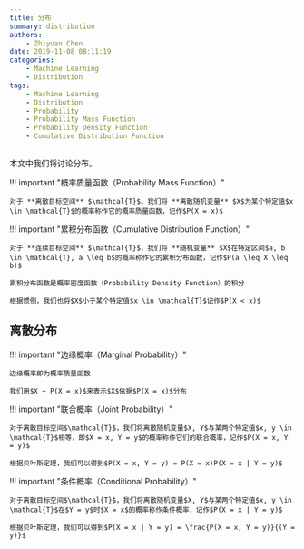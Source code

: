 ```yaml
---
title: 分布
summary: distribution
authors:
    - Zhiyuan Chen
date: 2019-11-08 08:11:19
categories: 
    - Machine Learning
    - Distribution
tags:
    - Machine Learning
    - Distribution
    - Probability
    - Probability Mass Function
    - Probability Density Function
    - Cumulative Distribution Function
---
```


本文中我们将讨论分布。

!!! important "概率质量函数（Probability Mass Function）"

    对于 **离散目标空间** $\mathcal{T}$，我们将 **离散随机变量** $X$为某个特定值$x \in \mathcal{T}$的概率称作它的概率质量函数，记作$P(X = x)$

!!! important "累积分布函数（Cumulative Distribution Function）"

    对于 **连续目标空间** $\mathcal{T}$，我们将 **随机变量** $X$在特定区间$a, b \in \mathcal{T}, a \leq b$的概率称作它的累积分布函数，记作$P(a \leq X \leq b)$
    
    累积分布函数是概率密度函数（Probability Density Function）的积分

    根据惯例，我们也将$X$小于某个特定值$x \in \mathcal{T}$记作$P(X < x)$

## 离散分布

!!! important "边缘概率（Marginal Probability）"

    边缘概率即为概率质量函数

    我们用$X ~ P(X = x)$来表示$X$依据$P(X = x)$分布

!!! important "联合概率（Joint Probability）"

    对于离散目标空间$\mathcal{T}$，我们将离散随机变量$X, Y$与某两个特定值$x, y \in \mathcal{T}$相等，即$X = x, Y = y$的概率称作它们的联合概率，记作$P(X = x, Y = y)$

    根据贝叶斯定理，我们可以得到$P(X = x, Y = y) = P(X = x)P(X = x | Y = y)$

!!! important "条件概率（Conditional Probability）"

    对于离散目标空间$\mathcal{T}$，我们将离散随机变量$X, Y$与某两个特定值$x, y \in \mathcal{T}$在$Y = y$时$X = x$的概率称作条件概率，记作$P(X = x | Y = y)$

    根据贝叶斯定理，我们可以得到$P(X = x | Y = y) = \frac{P(X = x, Y = y)}{(Y = y)}$

